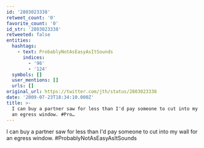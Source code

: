 ```yaml
---
id: '2803023338'
retweet_count: '0'
favorite_count: '0'
id_str: '2803023338'
retweeted: false
entities:
  hashtags:
    - text: ProbablyNotAsEasyAsItSounds
      indices:
        - '96'
        - '124'
  symbols: []
  user_mentions: []
  urls: []
original_url: https://twitter.com/jth/status/2803023338
date: '2009-07-23T18:34:10.000Z'
title: >-
  I can buy a partner saw for less than I'd pay someone to cut into my wall for
  an egress window. #Pro…
---
```


I can buy a partner saw for less than I'd pay someone to cut into my wall for an egress window. #ProbablyNotAsEasyAsItSounds
